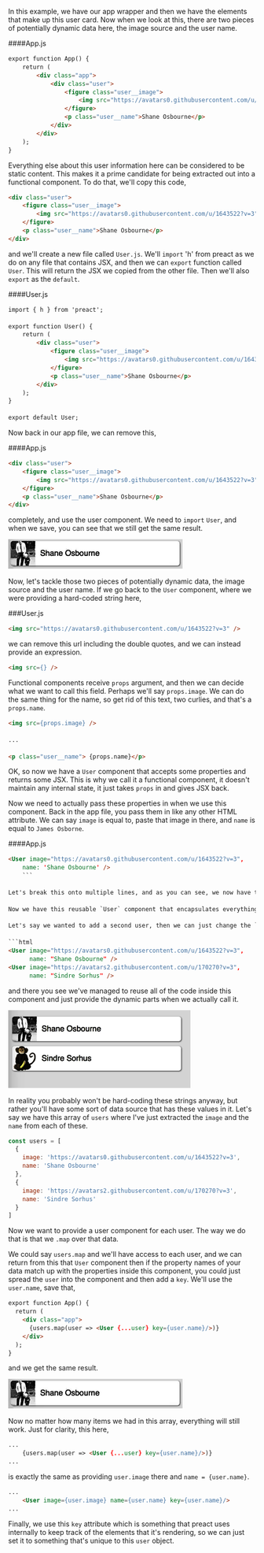 In this example, we have our app wrapper and then we have the elements that make up this user card. Now when we look at this, there are two pieces of potentially dynamic data here, the image source and the user name.

####App.js
```html
export function App() {
	return (
		<div class="app">
			<div class="user">
				<figure class="user__image">
					<img src="https://avatars0.githubusercontent.com/u/1643522?v=3" />
				</figure>
				<p class="user__name">Shane Osbourne</p>
			</div>
		</div>
	);
}
```

Everything else about this user information here can be considered to be static content. This makes it a prime candidate for being extracted out into a functional component. To do that, we'll copy this code,

```html
<div class="user">
	<figure class="user__image">
		<img src="https://avatars0.githubusercontent.com/u/1643522?v=3" />
	</figure>
	<p class="user__name">Shane Osbourne</p>
</div>
```

and we'll create a new file called `User.js`. We'll `import` 'h' from preact as we do on any file that contains JSX, and then we can `export` function called `User`. This will return the JSX we copied from the other file. Then we'll also `export` as the `default`. 

####User.js
```html
import { h } from 'preact';

export function User() {
	return (
		<div class="user">
			<figure class="user__image">
				<img src="https://avatars0.githubusercontent.com/u/1643522?v=3" />
			</figure>
			<p class="user__name">Shane Osbourne</p>
		</div>
	);
}

export default User;
```

Now back in our app file, we can remove this,

####App.js
```html
<div class="user">
	<figure class="user__image">
		<img src="https://avatars0.githubusercontent.com/u/1643522?v=3" />
	</figure>
	<p class="user__name">Shane Osbourne</p>
</div>
```

completely, and use the user component. We need to `import` `User`, and when we save, you can see that we still get the same result.

![The Result](../images/react-define-functional-components-in-preact-the-result.png)

Now, let's tackle those two pieces of potentially dynamic data, the image source and the user name. If we go back to the `User` component, where we were providing a hard-coded string here, 

###User.js
```html
<img src="https://avatars0.githubusercontent.com/u/1643522?v=3" />
```

we can remove this url including the double quotes, and we can instead provide an expression.

```html
<img src={} />
```

Functional components receive `props` argument, and then we can decide what we want to call this field. Perhaps we'll say `props.image`. We can do the same thing for the name, so get rid of this text, two curlies, and that's a `props.name`.

```html
<img src={props.image} />

...

<p class="user__name"> {props.name}</p>
```

OK, so now we have a `User` component that accepts some properties and returns some JSX. This is why we call it a functional component, it doesn't maintain any internal state, it just takes `props` in and gives JSX back.

Now we need to actually pass these properties in when we use this component. Back in the app file, you pass them in like any other HTML attribute. We can say `image` is equal to, paste that image in there, and `name` is equal to `James Osborne`. 

####App.js
```html
<User image="https://avatars0.githubusercontent.com/u/1643522?v=3",
	name: 'Shane Osbourne' />
	```

Let's break this onto multiple lines, and as you can see, we now have the same results.

Now we have this reusable `User` component that encapsulates everything it needs to do with styling, or class names, or how it uses data, all within its own component and it allows similar components pass in this data. The benefits of splitting your code up into functional components like this becomes really clear when you need to reuse them.

Let's say we wanted to add a second user, then we can just change the `image` source and the `name`, 

```html
<User image="https://avatars0.githubusercontent.com/u/1643522?v=3",
      name: "Shane Osbourne" />
<User image="https://avatars2.githubusercontent.com/u/170270?v=3",
      name: "Sindre Sorhus" />
```

and there you see we've managed to reuse all of the code inside this component and just provide the dynamic parts when we actually call it.

![The Result with Two Users](../images/react-define-functional-components-in-preact-two-users.png)

In reality you probably won't be hard-coding these strings anyway, but rather you'll have some sort of data source that has these values in it. Let's say we have this array of `users` where I've just extracted the `image` and the `name` from each of these. 

```javascript
const users = [
  {
    image: 'https://avatars0.githubusercontent.com/u/1643522?v=3',
    name: 'Shane Osbourne'
  },
  {
    image: 'https://avatars2.githubusercontent.com/u/170270?v=3',
    name: 'Sindre Sorhus'
  }
]
```

Now we want to provide a user component for each user. The way we do that is that we `.map` over that data.

We could say `users.map` and we'll have access to each user, and we can return from this that `User` component then if the property names of your data match up with the properties inside this component, you could just spread the `user` into the component and then add a `key`. We'll use the `user.name`, save that, 

```html
export function App() {
  return (
    <div class="app">
      {users.map(user => <User {...user} key={user.name}/>)}
    </div>
  );
}
```

and we get the same result.

![The Result](../images/react-define-functional-components-in-preact-the-result.png)

Now no matter how many items we had in this array, everything will still work. Just for clarity, this here,

```html
...
	{users.map(user => <User {...user} key={user.name}/>)}
...
```	

is exactly the same as providing `user.image` there and `name = {user.name}`.

```html
...
	<User image={user.image} name={user.name} key={user.name}/>
...
```

Finally, we use this `key` attribute which is something that preact uses internally to keep track of the elements that it's rendering, so we can just set it to something that's unique to this `user` object.